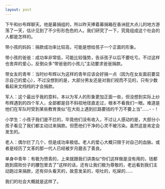 ```yaml
---
layout: post
---
```

下午和纱布辉聊天。他是募捐组的，所以昨天捧着募捐箱在香洲屁大点儿的地方游荡了一天，估计见到了不少形形色色的人。我们研究了一下，究竟组成这个社会的人都是怎样的。

带小孩的妈妈：捐款成功率比较高，可能是想给孩子一个正面的形象。

带小孩的爸爸：成功率非常低，可能比较强势，告诉孩子以后不要吃亏。不过这样也舍弃的爱心，反倒众多“带爸爸的小孩儿”主动要求爸爸捐款。

带女友的青年：当时纱布辉以为这样的青年应该会好捐一点（因为在女友面前要显示自己的爱心），不过没想到的是，大部分男友还是对我们视而不见的，只有少数看起来文绉绉的才会捐款。

军人：这个最出乎我的意料，本以为军人的形象更加正面一些，但没想到实际上纱布辉遇到的四个军人，全部都是目不斜视地径直走过，根本不看我们一眼。难道是他们在军队时受到某些教育类似“在大街上遇到拦路要钱的千万不要上当”……- -！

小学生：小孩子我们是不拦的，毕竟他们没有收入，不过让人感动的是，大部分小孩子看见了我们都主动过来捐款。但愿他们干净的心灵不被污染。虽然这是肯定会发生的。

老人：偶尔拦了几个，但是成功率极低。老人的爱心大概只限于对自己的血脉。或者是经历了文革的那一代人已经被岁月磨去了善良。

单身中青年：有极为愤青的，上来就跟我们讲类似“你们这样做是没有用的，钱都跑到腐败份子的腰包里去了”这样的话，还有让我们极为尊敬的，老远看到我们主动跑过来捐款，还有仰头看天的，故意发呆的，呕吐的，吃屎的……

我们的社会大概就是这样了。